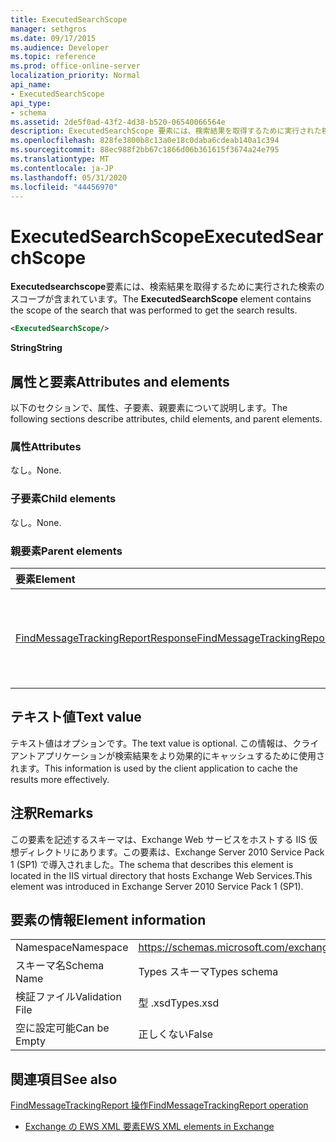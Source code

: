 ```yaml
---
title: ExecutedSearchScope
manager: sethgros
ms.date: 09/17/2015
ms.audience: Developer
ms.topic: reference
ms.prod: office-online-server
localization_priority: Normal
api_name:
- ExecutedSearchScope
api_type:
- schema
ms.assetid: 2de5f0ad-43f2-4d38-b520-06540066564e
description: ExecutedSearchScope 要素には、検索結果を取得するために実行された検索のスコープが含まれています。
ms.openlocfilehash: 828fe3800b8c13a0e18c0daba6cdeab140a1c394
ms.sourcegitcommit: 88ec988f2bb67c1866d06b361615f3674a24e795
ms.translationtype: MT
ms.contentlocale: ja-JP
ms.lasthandoff: 05/31/2020
ms.locfileid: "44456970"
---
```

# <a name="executedsearchscope"></a><span data-ttu-id="c4724-103">ExecutedSearchScope</span><span class="sxs-lookup"><span data-stu-id="c4724-103">ExecutedSearchScope</span></span>

<span data-ttu-id="c4724-104">**Executedsearchscope**要素には、検索結果を取得するために実行された検索のスコープが含まれています。</span><span class="sxs-lookup"><span data-stu-id="c4724-104">The **ExecutedSearchScope** element contains the scope of the search that was performed to get the search results.</span></span> 
  
```xml
<ExecutedSearchScope/>
```

 <span data-ttu-id="c4724-105">**String**</span><span class="sxs-lookup"><span data-stu-id="c4724-105">**String**</span></span>
## <a name="attributes-and-elements"></a><span data-ttu-id="c4724-106">属性と要素</span><span class="sxs-lookup"><span data-stu-id="c4724-106">Attributes and elements</span></span>

<span data-ttu-id="c4724-107">以下のセクションで、属性、子要素、親要素について説明します。</span><span class="sxs-lookup"><span data-stu-id="c4724-107">The following sections describe attributes, child elements, and parent elements.</span></span>
  
### <a name="attributes"></a><span data-ttu-id="c4724-108">属性</span><span class="sxs-lookup"><span data-stu-id="c4724-108">Attributes</span></span>

<span data-ttu-id="c4724-109">なし。</span><span class="sxs-lookup"><span data-stu-id="c4724-109">None.</span></span>
  
### <a name="child-elements"></a><span data-ttu-id="c4724-110">子要素</span><span class="sxs-lookup"><span data-stu-id="c4724-110">Child elements</span></span>

<span data-ttu-id="c4724-111">なし。</span><span class="sxs-lookup"><span data-stu-id="c4724-111">None.</span></span>
  
### <a name="parent-elements"></a><span data-ttu-id="c4724-112">親要素</span><span class="sxs-lookup"><span data-stu-id="c4724-112">Parent elements</span></span>

|<span data-ttu-id="c4724-113">**要素**</span><span class="sxs-lookup"><span data-stu-id="c4724-113">**Element**</span></span>|<span data-ttu-id="c4724-114">**説明**</span><span class="sxs-lookup"><span data-stu-id="c4724-114">**Description**</span></span>|
|:-----|:-----|
|[<span data-ttu-id="c4724-115">FindMessageTrackingReportResponse</span><span class="sxs-lookup"><span data-stu-id="c4724-115">FindMessageTrackingReportResponse</span></span>](findmessagetrackingreportresponse.md) <br/> |<span data-ttu-id="c4724-116">単一の[Findmessagetrackingreport 操作](findmessagetrackingreport-operation.md)要求の状態と結果を格納します。</span><span class="sxs-lookup"><span data-stu-id="c4724-116">Contains the status and result of a single [FindMessageTrackingReport operation](findmessagetrackingreport-operation.md) request.</span></span>  <br/> |
   
## <a name="text-value"></a><span data-ttu-id="c4724-117">テキスト値</span><span class="sxs-lookup"><span data-stu-id="c4724-117">Text value</span></span>

<span data-ttu-id="c4724-118">テキスト値はオプションです。</span><span class="sxs-lookup"><span data-stu-id="c4724-118">The text value is optional.</span></span> <span data-ttu-id="c4724-119">この情報は、クライアントアプリケーションが検索結果をより効果的にキャッシュするために使用されます。</span><span class="sxs-lookup"><span data-stu-id="c4724-119">This information is used by the client application to cache the results more effectively.</span></span>
  
## <a name="remarks"></a><span data-ttu-id="c4724-120">注釈</span><span class="sxs-lookup"><span data-stu-id="c4724-120">Remarks</span></span>

<span data-ttu-id="c4724-121">この要素を記述するスキーマは、Exchange Web サービスをホストする IIS 仮想ディレクトリにあります。この要素は、Exchange Server 2010 Service Pack 1 (SP1) で導入されました。</span><span class="sxs-lookup"><span data-stu-id="c4724-121">The schema that describes this element is located in the IIS virtual directory that hosts Exchange Web Services.This element was introduced in Exchange Server 2010 Service Pack 1 (SP1).</span></span>
  
## <a name="element-information"></a><span data-ttu-id="c4724-122">要素の情報</span><span class="sxs-lookup"><span data-stu-id="c4724-122">Element information</span></span>

|||
|:-----|:-----|
|<span data-ttu-id="c4724-123">Namespace</span><span class="sxs-lookup"><span data-stu-id="c4724-123">Namespace</span></span>  <br/> |https://schemas.microsoft.com/exchange/services/2006/types  <br/> |
|<span data-ttu-id="c4724-124">スキーマ名</span><span class="sxs-lookup"><span data-stu-id="c4724-124">Schema Name</span></span>  <br/> |<span data-ttu-id="c4724-125">Types スキーマ</span><span class="sxs-lookup"><span data-stu-id="c4724-125">Types schema</span></span>  <br/> |
|<span data-ttu-id="c4724-126">検証ファイル</span><span class="sxs-lookup"><span data-stu-id="c4724-126">Validation File</span></span>  <br/> |<span data-ttu-id="c4724-127">型 .xsd</span><span class="sxs-lookup"><span data-stu-id="c4724-127">Types.xsd</span></span>  <br/> |
|<span data-ttu-id="c4724-128">空に設定可能</span><span class="sxs-lookup"><span data-stu-id="c4724-128">Can be Empty</span></span>  <br/> |<span data-ttu-id="c4724-129">正しくない</span><span class="sxs-lookup"><span data-stu-id="c4724-129">False</span></span>  <br/> |
   
## <a name="see-also"></a><span data-ttu-id="c4724-130">関連項目</span><span class="sxs-lookup"><span data-stu-id="c4724-130">See also</span></span>



[<span data-ttu-id="c4724-131">FindMessageTrackingReport 操作</span><span class="sxs-lookup"><span data-stu-id="c4724-131">FindMessageTrackingReport operation</span></span>](findmessagetrackingreport-operation.md)


- [<span data-ttu-id="c4724-132">Exchange の EWS XML 要素</span><span class="sxs-lookup"><span data-stu-id="c4724-132">EWS XML elements in Exchange</span></span>](ews-xml-elements-in-exchange.md)

